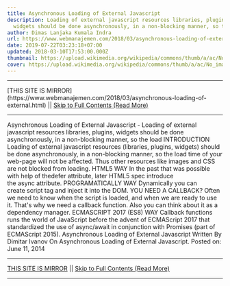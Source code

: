 ```yaml
---
title: Asynchronous Loading of External Javascript
description: Loading of external javascript resources libraries, plugins,
  widgets should be done asynchronously, in a non-blocking manner, so the load
author: Dimas Lanjaka Kumala Indra
url: https://www.webmanajemen.com/2018/03/asynchronous-loading-of-external.html
date: 2019-07-22T03:23:18+07:00
updated: 2018-03-10T17:53:00.000Z
thumbnail: https://upload.wikimedia.org/wikipedia/commons/thumb/a/ac/No_image_available.svg/2048px-No_image_available.svg.png
cover: https://upload.wikimedia.org/wikipedia/commons/thumb/a/ac/No_image_available.svg/2048px-No_image_available.svg.png
---
```


<hr/> [THIS SITE IS MIRROR](https://www.webmanajemen.com/2018/03/asynchronous-loading-of-external.html) || <a href="https://www.webmanajemen.com/2018/03/asynchronous-loading-of-external.html" rel="follow" class="button" id="read-more">Skip to Full Contents (Read More)</a> <hr/> Asynchronous Loading of External Javascript - Loading of external javascript resources libraries, plugins, widgets should be done asynchronously, in a non-blocking manner, so the load INTRODUCTION
Loading of external javascript resources (libraries, plugins, widgets) should be done asynchronously, in a non-blocking manner, so the load time of your web-page will not be affected. Thus other resources like images and CSS are not blocked from loading.
HTML5 WAY
In the past that was possible with help of thedefer attribute, later HTML5 spec introduce the async attribute.
<script src="//code.jquery.com/jquery-1.11.0.min.js" async>
</script>
PROGRAMATICALLY WAY
Dynamically you can create script tag and inject it into the DOM.
<script type="text/javascript">
(function() {
    var script = document.createElement("script");
    script.type = "text/javascript";
    script.async = true;
    script.src = "//code.jquery.com/jquery-1.11.0.min.js";
    (document.getElementsByTagName('head')[0] || document.getElementsByTagName('body')[0]).appendChild(script);
})();
</script>
YOU NEED A CALLBACK?
Often we need to know when the script is loaded, and when we are ready to use it. That's why we need a callback function. Also you can think about it as a dependency manager.
<script type="text/javascript">
function loadScript(url, callback) {
    var script = document.createElement("script");
    script.type = "text/javascript";
    script.async = true;
    if (script.readyState) {
        script.onreadystatechange = function () {
            if (script.readyState == "loaded" || script.readyState == "complete") {
                script.onreadystatechange = null;
                if (callback && typeof callback === "function") {
                    callback();
                }
            }
        };
    } else {
        script.onload = function () {
            if (callback && typeof callback === "function") {
                callback();
            }
        };
    }
    script.src = url;
    (document.getElementsByTagName('head')[0] || document.getElementsByTagName('body')[0]).appendChild(script);
}// How to use it
loadScript("//code.jquery.com/jquery-1.11.0.min.js", function () {
    // jQuery was loaded
    loadScript("//code.jquery.com/ui/1.10.4/jquery-ui.min.js");
});
</script>
ECMASCRIPT 2017 (ES8) WAY
Callback functions runs the world of JavaScript before the advent of ECMAScript 2017 that standardized the use of async/await in conjunction with Promises (part of ECMAScript 2015).
<script type="text/javascript">
async function loadScripts (scripts) {
    
    function get (src) {
        return new Promise(function (resolve, reject) {
            var el = document.createElement("script");
            el.async = true;
            el.addEventListener("load", function () {
                resolve(src);
            }, false);
            el.addEventListener("error", function () {
                reject(src);
            }, false);
            el.src = src;
            (document.getElementsByTagName("head")[0] || document.getElementsByTagName("body")[0]).appendChild(el);
        });
    }
    const myPromises = scripts.map(async function (script, index) {
        return await get(script);
    });
    return await Promise.all(myPromises);
}
// How to use it
loadScripts([
    "https://static.zinoui.com/1.5/compiled/zino.svg.min.js",
    "https://static.zinoui.com/libs/jquery/jquery.min.js"
]).then(function () {
    return loadScripts(["https://static.zinoui.com/1.5/compiled/zino.chart.min.js"]);
}).then(function () {
    $("#chart").zinoChart(settings);
});
</script>
Asynchronous Loading of External Javascript Written By Dimitar Ivanov On Asynchronous Loading of External Javascript. Posted on: June 11, 2014 <hr/> [THIS SITE IS MIRROR](https://www.webmanajemen.com/2018/03/asynchronous-loading-of-external.html) || <a href="https://www.webmanajemen.com/2018/03/asynchronous-loading-of-external.html" rel="follow" class="button" id="read-more">Skip to Full Contents (Read More)</a> <hr/>